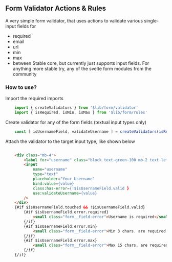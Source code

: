 ## Form Validator Actions & Rules
A very simple form validator, that uses actions to validate various single-input fields for
- required
- email
- url
- min
- max
- between
Stable core, but currently just supports input fields. For anything more stable try, any of the svelte form modules from the community

### How to use?
Import the required imports
```ts
    import { createValidators } from '$lib/form/validator'
    import { isRequired, isMin, isMax } from '$lib/form/rules'
```

Create validator for any of the form fields (textual input types only)
```ts
    const [ isUsernameField, validateUsername ] = createValidators(isRequired(), isMin(3), isMax(15))
```
Attach the validator to the target input type, like shown below
```html

    <div class="mb-4">
        <label for="username" class="block text-green-100 mb-2 text-left">Username</label>
        <input
            name="username"
            type="text"
            placeholder="Your Username"
            bind:value={value}
            class:has-error={!$isUsernameField.valid }
            use:validateUsername={value}
        />
    </div>
    {#if $isUsernameField.touched && !$isUsernameField.valid}
        {#if $isUsernameField.error.required}
            <small class="form__field-error">Username is required</small>
        {/if}
        {#if $isUsernameField.error.min}
            <small class="form__field-error">Min 3 chars. are required </small>
        {/if}
        {#if $isUsernameField.error.max}
            <small class="form__field-error">Max 15 chars. are required </small>
        {/if}
    {/if}
```
